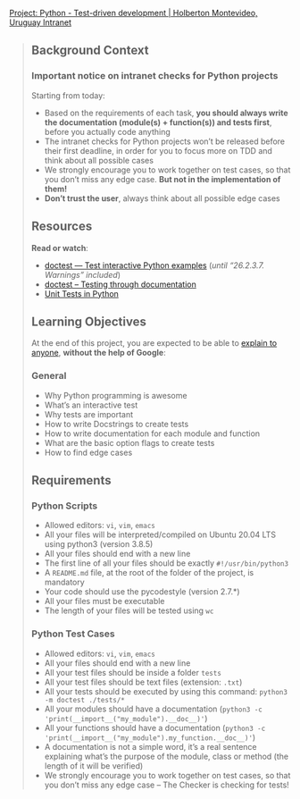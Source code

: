 [Project: Python - Test-driven development | Holberton Montevideo, Uruguay Intranet](https://intranet.hbtn.io/projects/2123)

> ## Background Context
> 
> ### Important notice on intranet checks for Python projects
> 
> Starting from today:
> 
> -   Based on the requirements of each task, **you should always write the documentation (module(s) + function(s)) and tests first**, before you actually code anything
> -   The intranet checks for Python projects won’t be released before their first deadline, in order for you to focus more on TDD and think about all possible cases
> -   We strongly encourage you to work together on test cases, so that you don’t miss any edge case. **But not in the implementation of them!**
> -   **Don’t trust the user**, always think about all possible edge cases
> 
> ## Resources
> 
> **Read or watch**:
> 
> -   [doctest — Test interactive Python examples](https://intranet.hbtn.io/rltoken/Hmd_LI8NZ-F2ymDxue5HCg "doctest — Test interactive Python examples") (_until “26.2.3.7. Warnings” included_)
> -   [doctest – Testing through documentation](https://intranet.hbtn.io/rltoken/fbFfGNFU07L2yD0D1uc-Xg "doctest – Testing through documentation")
> -   [Unit Tests in Python](https://intranet.hbtn.io/rltoken/LhbdUZYzqiP7cjxjE3rG3w "Unit Tests in Python")
> 
> ## Learning Objectives
> 
> At the end of this project, you are expected to be able to [explain to anyone](https://intranet.hbtn.io/rltoken/RMt2qsdC652WOJu2QyacaA "explain to anyone"), **without the help of Google**:
> 
> ### General
> 
> -   Why Python programming is awesome
> -   What’s an interactive test
> -   Why tests are important
> -   How to write Docstrings to create tests
> -   How to write documentation for each module and function
> -   What are the basic option flags to create tests
> -   How to find edge cases
> 
> ## Requirements
> 
> ### Python Scripts
> 
> -   Allowed editors: `vi`, `vim`, `emacs`
> -   All your files will be interpreted/compiled on Ubuntu 20.04 LTS using python3 (version 3.8.5)
> -   All your files should end with a new line
> -   The first line of all your files should be exactly `#!/usr/bin/python3`
> -   A `README.md` file, at the root of the folder of the project, is mandatory
> -   Your code should use the pycodestyle (version 2.7.\*)
> -   All your files must be executable
> -   The length of your files will be tested using `wc`
> 
> ### Python Test Cases
> 
> -   Allowed editors: `vi`, `vim`, `emacs`
> -   All your files should end with a new line
> -   All your test files should be inside a folder `tests`
> -   All your test files should be text files (extension: `.txt`)
> -   All your tests should be executed by using this command: `python3 -m doctest ./tests/*`
> -   All your modules should have a documentation (`python3 -c 'print(__import__("my_module").__doc__)'`)
> -   All your functions should have a documentation (`python3 -c 'print(__import__("my_module").my_function.__doc__)'`)
> -   A documentation is not a simple word, it’s a real sentence explaining what’s the purpose of the module, class or method (the length of it will be verified)
> -   We strongly encourage you to work together on test cases, so that you don’t miss any edge case – The Checker is checking for tests!
